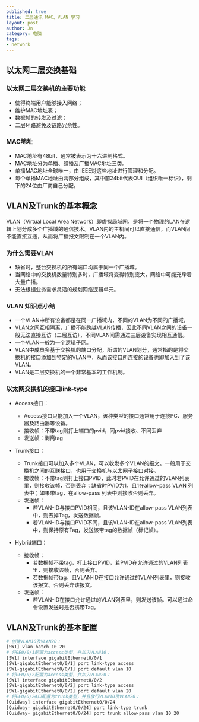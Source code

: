 ```yaml
---
published: true
title: 二层通讯 MAC、VLAN 学习
layout: post
author: Jn
category: 电脑
tags: 
- network
---
```


## 以太网二层交换基础
### 以太网二层交换机的主要功能

* 使得终端用户能够接入网络；
* 维护MAC地址表；
* 数据帧的转发及过滤；
* 二层环路避免及链路冗余性。

### MAC地址

* MAC地址有48bit，通常被表示为十六进制格式。
* MAC地址分为单播、组播及广播MAC地址三类。
* 单播MAC地址全球唯一，由 IEEE对这些地址进行管理和分配。
* 每个单播MAC地址由两部分组成，其中前24bit代表OUI（组织唯一标识），剩下的24位由厂商自己分配。

## VLAN及Trunk的基本概念
VLAN（Virtual Local Area Network）即虚拟局域网，是将一个物理的LAN在逻辑上划分成多个广播域的通信技术。VLAN内的主机间可以直接通信，而VLAN间不能直接互通，从而将广播报文限制在一个VLAN内。


### 为什么需要VLAN
* 缺省时，整台交换机的所有端口均属于同一个广播域。
* 当网络中的交换机数量特别多时，广播域将变得特别庞大，网络中可能充斥着大量广播。
* 无法根据业务需求灵活的规划网络逻辑单元。

### VLAN 知识点小结
*  一个VLAN中所有设备都是在同一广播域内，不同的VLAN为不同的广播域。
* VLAN之间互相隔离，广播不能跨越VLAN传播，因此不同VLAN之间的设备一般无法直接互访（二层互访），不同VLAN间需通过三层设备实现相互通信。
* 一个VLAN一般为一个逻辑子网。
* VLAN中成员多基于交换机的端口分配，所谓的VLAN划分，通常指的是将交换机的接口添加到特定的VLAN中，从而该接口所连接的设备也即加入到了该VLAN。
* VLAN是二层交换机的一个非常基本的工作机制。


### 以太网交换机的接口link-type
* Access接口：
  * Access接口只能加入一个VLAN，该种类型的接口通常用于连接PC、服务器及路由器等设备。
  * 接收帧：不带tag则打上端口的pvid，同pvid接收、不同丢弃
  * 发送帧：剥离tag
* Trunk接口：
  * Trunk接口可以加入多个VLAN，可以收发多个VLAN的报文。一般用于交换机之间的互联接口，也用于交换机与以太网子接口对接。
  * 接收帧：不带tag则打上接口PVID，此时若PVID在允许通过的VLAN列表里，则接收该帧，否则丢弃；缺省时PVID为1，且1在allow-pass VLAN 列表中；如果带tag，在allow-pass 列表中则接收否则丢弃。
  * 发送帧：
    * 若VLAN-ID与接口PVID相同，且该VLAN-ID在allow-pass VLAN列表中，则去掉Tag，发送数据帧。
    * 若VLAN-ID与接口PVID不同，且该VLAN-ID在allow-pass VLAN列表中，则保持原有Tag，发送该带tag的数据帧（标记帧）。

* Hybrid端口：
  * 接收帧：
    * 若数据帧不带tag，打上接口PVID，若PVID在允许通过的VLAN列表里，则接收该帧，否则丢弃。
    * 若数据帧带tag，且VLAN-ID在接口允许通过的VLAN列表里，则接收该报文。否则丢弃该报文。
  * 发送帧：
    * 若VLAN-ID在接口允许通过的VLAN列表里，则发送该帧。可以通过命令设置发送时是否携带Tag。

## VLAN及Trunk的基本配置
```bash
# 创建VLAN10及VLAN20：
[SW1] vlan batch 10 20
# 将GE0/0/1配置为access类型，并加入VLAN10：
[SW1] interface gigabitEthernet0/0/1
[SW1-gigabitEthernet0/0/1] port link-type access
[SW1-gigabitEthernet0/0/1] port default vlan 10
# 将GE0/0/2配置为access类型，并加入VLAN20：
[SW1] interface gigabitEthernet0/0/2
[SW1-gigabitEthernet0/0/2] port link-type access
[SW1-gigabitEthernet0/0/2] port default vlan 20
# 将GE0/0/24口配置为trunk类型，并且放行VLAN10及VLAN20：
[Quidway] interface gigabitEthernet0/0/24
[Quidway- gigabitEthernet0/0/24] port link-type trunk
[Quidway- gigabitEthernet0/0/24] port trunk allow-pass vlan 10 20
```
